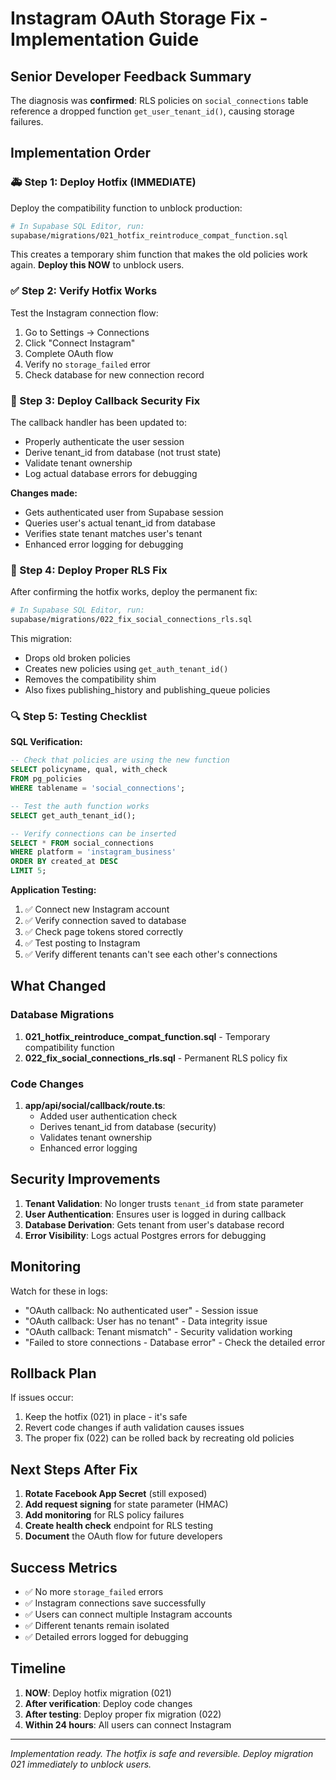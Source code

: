 # Instagram OAuth Storage Fix - Implementation Guide

## Senior Developer Feedback Summary

The diagnosis was **confirmed**: RLS policies on `social_connections` table reference a dropped function `get_user_tenant_id()`, causing storage failures.

## Implementation Order

### 🚑 Step 1: Deploy Hotfix (IMMEDIATE)

Deploy the compatibility function to unblock production:

```bash
# In Supabase SQL Editor, run:
supabase/migrations/021_hotfix_reintroduce_compat_function.sql
```

This creates a temporary shim function that makes the old policies work again. **Deploy this NOW** to unblock users.

### ✅ Step 2: Verify Hotfix Works

Test the Instagram connection flow:
1. Go to Settings → Connections
2. Click "Connect Instagram"
3. Complete OAuth flow
4. Verify no `storage_failed` error
5. Check database for new connection record

### 🔧 Step 3: Deploy Callback Security Fix

The callback handler has been updated to:
- Properly authenticate the user session
- Derive tenant_id from database (not trust state)
- Validate tenant ownership
- Log actual database errors for debugging

**Changes made:**
- Gets authenticated user from Supabase session
- Queries user's actual tenant_id from database
- Verifies state tenant matches user's tenant
- Enhanced error logging for debugging

### 🧹 Step 4: Deploy Proper RLS Fix

After confirming the hotfix works, deploy the permanent fix:

```bash
# In Supabase SQL Editor, run:
supabase/migrations/022_fix_social_connections_rls.sql
```

This migration:
- Drops old broken policies
- Creates new policies using `get_auth_tenant_id()`
- Removes the compatibility shim
- Also fixes publishing_history and publishing_queue policies

### 🔍 Step 5: Testing Checklist

**SQL Verification:**
```sql
-- Check that policies are using the new function
SELECT policyname, qual, with_check
FROM pg_policies 
WHERE tablename = 'social_connections';

-- Test the auth function works
SELECT get_auth_tenant_id();

-- Verify connections can be inserted
SELECT * FROM social_connections 
WHERE platform = 'instagram_business' 
ORDER BY created_at DESC 
LIMIT 5;
```

**Application Testing:**
1. ✅ Connect new Instagram account
2. ✅ Verify connection saved to database
3. ✅ Check page tokens stored correctly
4. ✅ Test posting to Instagram
5. ✅ Verify different tenants can't see each other's connections

## What Changed

### Database Migrations
1. **021_hotfix_reintroduce_compat_function.sql** - Temporary compatibility function
2. **022_fix_social_connections_rls.sql** - Permanent RLS policy fix

### Code Changes
1. **app/api/social/callback/route.ts**:
   - Added user authentication check
   - Derives tenant_id from database (security)
   - Validates tenant ownership
   - Enhanced error logging

## Security Improvements

1. **Tenant Validation**: No longer trusts `tenant_id` from state parameter
2. **User Authentication**: Ensures user is logged in during callback
3. **Database Derivation**: Gets tenant from user's database record
4. **Error Visibility**: Logs actual Postgres errors for debugging

## Monitoring

Watch for these in logs:
- "OAuth callback: No authenticated user" - Session issue
- "OAuth callback: User has no tenant" - Data integrity issue
- "OAuth callback: Tenant mismatch" - Security validation working
- "Failed to store connections - Database error" - Check the detailed error

## Rollback Plan

If issues occur:
1. Keep the hotfix (021) in place - it's safe
2. Revert code changes if auth validation causes issues
3. The proper fix (022) can be rolled back by recreating old policies

## Next Steps After Fix

1. **Rotate Facebook App Secret** (still exposed)
2. **Add request signing** for state parameter (HMAC)
3. **Add monitoring** for RLS policy failures
4. **Create health check** endpoint for RLS testing
5. **Document** the OAuth flow for future developers

## Success Metrics

- ✅ No more `storage_failed` errors
- ✅ Instagram connections save successfully
- ✅ Users can connect multiple Instagram accounts
- ✅ Different tenants remain isolated
- ✅ Detailed errors logged for debugging

## Timeline

1. **NOW**: Deploy hotfix migration (021)
2. **After verification**: Deploy code changes
3. **After testing**: Deploy proper fix migration (022)
4. **Within 24 hours**: All users can connect Instagram

---

*Implementation ready. The hotfix is safe and reversible. Deploy migration 021 immediately to unblock users.*
